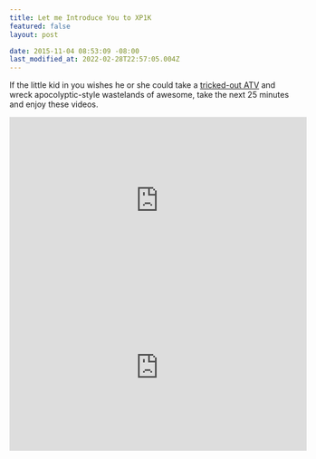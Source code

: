 ```yaml
---
title: Let me Introduce You to XP1K
featured: false
layout: post

date: 2015-11-04 08:53:09 -08:00
last_modified_at: 2022-02-28T22:57:05.004Z
---
```


If the little kid in you wishes he or she could take a [tricked-out ATV](http://truckyeah.jalopnik.com/your-next-epic-off-road-video-turbocharged-atv-vs-ind-1737821473) and wreck apocolyptic-style wastelands of awesome, take the next 25 minutes and enjoy these videos.

<iframe loading="lazy" allowfullscreen="" frameborder="0" height="295" src="https://www.youtube.com/embed/rEbfteUIkYU?feature=oembed" width="525"></iframe>

<iframe loading="lazy" allowfullscreen="" frameborder="0" height="295" src="https://www.youtube.com/embed/jxTvMaJBT3c?feature=oembed" width="525"></iframe>
